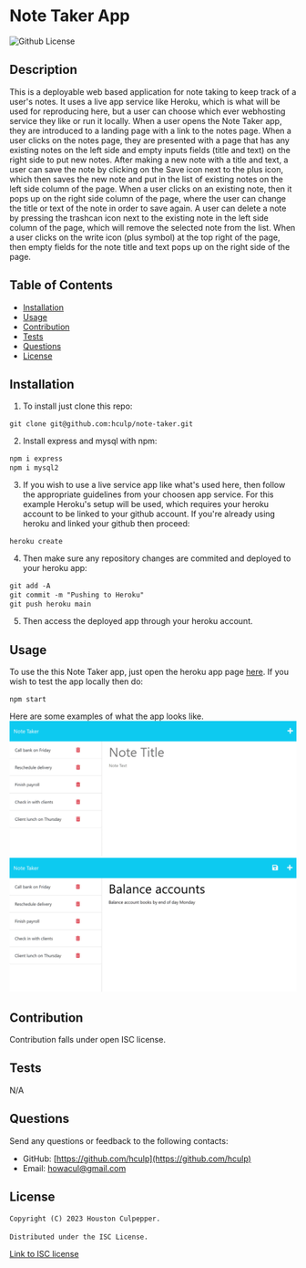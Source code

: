 # Note Taker App 
![Github License](https://img.shields.io/badge/license-ISC-brightgreen)

## Description

  This is a deployable web based application for note taking to keep track of a user's notes. It uses a live app service like Heroku, which is what will be used for reproducing here, but a user can choose which ever webhosting service they like or run it locally.
  When a user opens the Note Taker app, they are introduced to a landing page with a link to the notes page. When a user clicks on the notes page, they are presented with a page that has any existing notes on the left side and empty inputs fields (title and text) on the right side to put new notes. After making a new note with a title and text, a user can save the note by clicking on the Save icon next to the plus icon, which then saves the new note and put in the list of existing notes on the left side column of the page. When a user clicks on an existing note, then it pops up on the right side column of the page, where the user can change the title or text of the note in order to save again. A user can delete a note by pressing the trashcan icon next to the existing note in the left side column of the page, which will remove the selected note from the list. When a user clicks on the write icon (plus symbol) at the top right of the page, then empty fields for the note title and text pops  up on the right side of the page.
  ## Table of Contents

  * [Installation](#installation)
  * [Usage](#usage)
  * [Contribution](#contribution)
  * [Tests](#test)
  * [Questions](#questions)
  * [License](#license)

  ## Installation

  1. To install just clone this repo:
  ```
  git clone git@github.com:hculp/note-taker.git
  ```
  2. Install express and mysql with npm:
  ```
  npm i express
  npm i mysql2
  ```
  3. If you wish to use a live service app like what's used here, then follow the appropriate guidelines from your choosen app service. For this example Heroku's setup will be used, which requires your heroku account to be linked to your github account. If you're already using heroku and linked your github then proceed:
  ```
  heroku create
  ```
  4. Then make sure any repository changes are commited and deployed to your heroku app:
  ```
  git add -A
  git commit -m "Pushing to Heroku"
  git push heroku main 
  ```
  5. Then access the deployed app through your heroku account.

  ## Usage

  To use the this Note Taker app, just open the heroku app page [here](https://note-taker-hculp.herokuapp.com/). If you wish to test the app locally then do:
  ```
  npm start
  ```
  Here are some examples of what the app looks like. 
  ![example 1](./assets/demo-01.png)
  ![example 2](./assets/demo-02.png)
  ## Contribution

  Contribution falls under open ISC license.

  ## Tests

  N/A

  ## Questions

  Send any questions or feedback to the following contacts:

  * GitHub: [https://github.com/hculp](https://github.com/hculp)
  * Email: [howacul@gmail.com](mailto:howacul@gmail.com)
  
  ## License

    Copyright (C) 2023 Houston Culpepper.     
    
    Distributed under the ISC License.
  [Link to ISC license](https://choosealicense.com/licenses/isc)